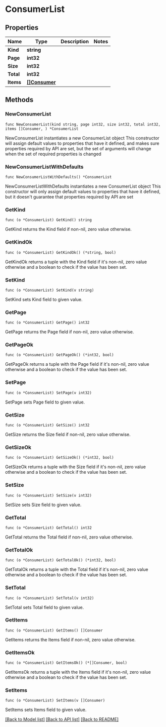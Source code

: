 # ConsumerList

## Properties

Name | Type | Description | Notes
------------ | ------------- | ------------- | -------------
**Kind** | **string** |  | 
**Page** | **int32** |  | 
**Size** | **int32** |  | 
**Total** | **int32** |  | 
**Items** | [**[]Consumer**](Consumer.md) |  | 

## Methods

### NewConsumerList

`func NewConsumerList(kind string, page int32, size int32, total int32, items []Consumer, ) *ConsumerList`

NewConsumerList instantiates a new ConsumerList object
This constructor will assign default values to properties that have it defined,
and makes sure properties required by API are set, but the set of arguments
will change when the set of required properties is changed

### NewConsumerListWithDefaults

`func NewConsumerListWithDefaults() *ConsumerList`

NewConsumerListWithDefaults instantiates a new ConsumerList object
This constructor will only assign default values to properties that have it defined,
but it doesn't guarantee that properties required by API are set

### GetKind

`func (o *ConsumerList) GetKind() string`

GetKind returns the Kind field if non-nil, zero value otherwise.

### GetKindOk

`func (o *ConsumerList) GetKindOk() (*string, bool)`

GetKindOk returns a tuple with the Kind field if it's non-nil, zero value otherwise
and a boolean to check if the value has been set.

### SetKind

`func (o *ConsumerList) SetKind(v string)`

SetKind sets Kind field to given value.


### GetPage

`func (o *ConsumerList) GetPage() int32`

GetPage returns the Page field if non-nil, zero value otherwise.

### GetPageOk

`func (o *ConsumerList) GetPageOk() (*int32, bool)`

GetPageOk returns a tuple with the Page field if it's non-nil, zero value otherwise
and a boolean to check if the value has been set.

### SetPage

`func (o *ConsumerList) SetPage(v int32)`

SetPage sets Page field to given value.


### GetSize

`func (o *ConsumerList) GetSize() int32`

GetSize returns the Size field if non-nil, zero value otherwise.

### GetSizeOk

`func (o *ConsumerList) GetSizeOk() (*int32, bool)`

GetSizeOk returns a tuple with the Size field if it's non-nil, zero value otherwise
and a boolean to check if the value has been set.

### SetSize

`func (o *ConsumerList) SetSize(v int32)`

SetSize sets Size field to given value.


### GetTotal

`func (o *ConsumerList) GetTotal() int32`

GetTotal returns the Total field if non-nil, zero value otherwise.

### GetTotalOk

`func (o *ConsumerList) GetTotalOk() (*int32, bool)`

GetTotalOk returns a tuple with the Total field if it's non-nil, zero value otherwise
and a boolean to check if the value has been set.

### SetTotal

`func (o *ConsumerList) SetTotal(v int32)`

SetTotal sets Total field to given value.


### GetItems

`func (o *ConsumerList) GetItems() []Consumer`

GetItems returns the Items field if non-nil, zero value otherwise.

### GetItemsOk

`func (o *ConsumerList) GetItemsOk() (*[]Consumer, bool)`

GetItemsOk returns a tuple with the Items field if it's non-nil, zero value otherwise
and a boolean to check if the value has been set.

### SetItems

`func (o *ConsumerList) SetItems(v []Consumer)`

SetItems sets Items field to given value.



[[Back to Model list]](../README.md#documentation-for-models) [[Back to API list]](../README.md#documentation-for-api-endpoints) [[Back to README]](../README.md)


